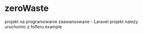 # zeroWaste
projekt na programowanie zaawansowane - Laravel
projekt nalezy uruchomic z folferu example

